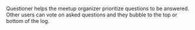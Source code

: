 Questioner helps the meetup organizer prioritize questions to be answered. Other users can vote on asked questions and they bubble to the top or bottom of the log.
